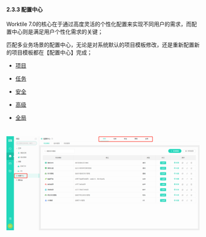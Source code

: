 #### 2.3.3 配置中心

Worktile 7.0的核心在于通过高度灵活的个性化配置来实现不同用户的需求，而配置中心则是满足用户个性化需求的关键；

匹配多业务场景的配置中心，无论是对系统默认的项目模板修改，还是重新配置新的项目模板都在【配置中心】完成；

* [项目](/yong-hu-zhi-nan/yong-hu-shou-ce/xiang-mu/pei-zhi-zhong-xin/xiang-mu.md)

* [任务](/yong-hu-zhi-nan/yong-hu-shou-ce/xiang-mu/pei-zhi-zhong-xin/ren-wu.md)

* [安全](/yong-hu-zhi-nan/yong-hu-shou-ce/xiang-mu/pei-zhi-zhong-xin/an-quan.md)

* [高级](/yong-hu-zhi-nan/yong-hu-shou-ce/xiang-mu/pei-zhi-zhong-xin/gao-ji.md)

* [全局
](/yong-hu-zhi-nan/yong-hu-shou-ce/xiang-mu/pei-zhi-zhong-xin/quan-ju.md)

# ![](/assets/3配置中心1.png)



